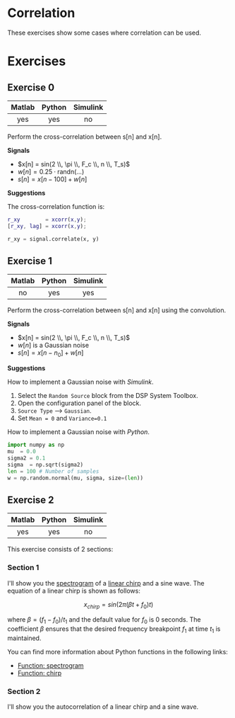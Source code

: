 Correlation
===

These exercises show some cases where correlation can be used.

# Exercises

## Exercise 0

| **Matlab** | **Python** | **Simulink** |
|:----------:|:----------:|:------------:|
|     yes    |     yes    |      no      |

Perform the cross-correlation between s[n] and x[n].

**Signals**

- $x[n] = sin(2 \\, \pi \\, F_c \\, n \\, T_s)$
- $w[n] = \mathrm{0.25 \cdot randn(...)}$
- $s[n] = x[n-100] + w[n]$

**Suggestions**

The cross-correlation function is:

```matlab
r_xy        = xcorr(x,y);
[r_xy, lag] = xcorr(x,y);
```

```python
r_xy = signal.correlate(x, y)
```

## Exercise 1

| **Matlab** | **Python** | **Simulink** |
|:----------:|:----------:|:------------:|
|     no     |     yes    |      yes     |

Perform the cross-correlation between s[n] and x[n] using the convolution.

**Signals**

- $x[n] = sin(2 \\, \pi \\, F_c \\, n \\, T_s)$
- $w[n]$ is a Gaussian noise
- $s[n] = x[n-n_0] + w[n]$

**Suggestions**

How to implement a Gaussian noise with _Simulink_.

1. Select the `Random Source` block from the DSP System Toolbox.
2. Open the configuration panel of the block.
3. `Source Type` --> `Gaussian`.
4. Set `Mean = 0` and `Variance=0.1`

How to implement a Gaussian noise with _Python_.

```python
import numpy as np
mu  = 0.0
sigma2 = 0.1
sigma  = np.sqrt(sigma2)
len = 100 # Number of samples 
w = np.random.normal(mu, sigma, size=(len))
```

## Exercise 2

| **Matlab** | **Python** | **Simulink** |
|:----------:|:----------:|:------------:|
|     yes    |     yes    |      no      |

This exercise consists of 2 sections:

### Section 1

I'll show you the [spectrogram](https://en.wikipedia.org/wiki/Spectrogram) of a [linear chirp](https://en.wikipedia.org/wiki/Chirp) and a sine wave.
The equation of a linear chirp is shown as follows:

$$
x_{chirp} = sin \big ( 2 \pi (\beta t + f_0) t \big)
$$

where $\beta=(f_1-f_0)/t_1$ and the default value for $f_0$ is 0 seconds.
The coefficient $\beta$ ensures that the desired frequency breakpoint $f_1$ at time $t_1$ is maintained.

You can find more information about Python functions in the following links:
- [Function: spectrogram](https://matplotlib.org/stable/api/_as_gen/matplotlib.pyplot.specgram.html)
- [Function: chirp](https://docs.scipy.org/doc/scipy/reference/generated/scipy.signal.chirp.html)

### Section 2

I'll show you the autocorrelation of a linear chirp and a sine wave.
